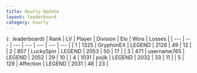 ```yaml
---
title: Hourly Update
layout: leaderboard
category: hourly
---
```


{: .leaderboard}
| Rank | LV | Player | Division | Elo | Wins | Losses |
| --- | --- | --- | --- | --- | --- | --- |
| <span data-change="0">1</span> | 1325 | <span title="ID: 315148">GryphonEX</span> | LEGEND | <span data-change="0">2126</span> | <span data-change="0">49</span> | <span data-change="0">12</span> |
| <span data-change="0">2</span> | 857 | <span title="ID: 498412">LuckySpin</span> | LEGEND | <span data-change="0">2053</span> | <span data-change="0">50</span> | <span data-change="0">17</span> |
| <span data-change="0">3</span> | 471 | <span title="ID: 188640">username765</span> | LEGEND | <span data-change="8">2052</span> | <span data-change="1">29</span> | <span data-change="0">10</span> |
| <span data-change="0">4</span> | 1031 | <span title="ID: 4783">pojlk</span> | LEGEND | <span data-change="0">2032</span> | <span data-change="0">33</span> | <span data-change="0">11</span> |
| <span data-change="2">5</span> | 129 | <span title="ID: 573202">Affection</span> | LEGEND | <span data-change="8">2031</span> | <span data-change="1">46</span> | <span data-change="0">23</span> |